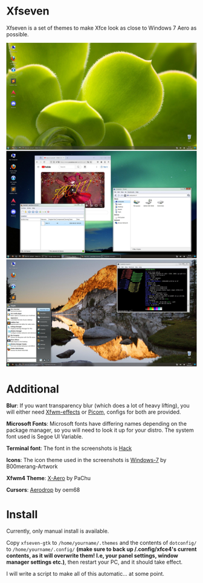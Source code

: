 # Xfseven
Xfseven is a set of themes to make Xfce look as close to Windows 7 Aero as possible.

![Screenshot](/screenshots/3.jpg)
![Screenshot](/screenshots/2.jpg)
![Screenshot](/screenshots/1.jpg)

# Additional
**Blur**: If you want transparency blur (which does a lot of heavy lifting), you will either need [Xfwm-effects](https://www.kalideva.com/) or [Picom](https://github.com/yshui/picom), configs for both are provided.

**Microsoft Fonts**: Microsoft fonts have differing names depending on the package manager, so you will need to look it up for your distro. The system font used is Segoe UI Variable.

**Terminal font**: The font in the screenshots is [Hack](https://github.com/source-foundry/Hack)

**Icons**: The icon theme used in the screenshots is [Windows-7](https://github.com/B00merang-Artwork/Windows-7) by B00merang-Artwork

**Xfwm4 Theme**: [X-Aero](https://www.xfce-look.org/p/1016331) by PaChu

**Cursors**: [Aerodrop](https://www.pling.com/p/999406/) by oem68



# Install
Currently, only manual install is available. 

Copy  `xfseven-gtk` to `/home/yourname/.themes` and the contents of `dotconfig/` to `/home/yourname/.config/` **(make sure to back up /.config/xfce4's current contents, as it will overwrite them! I.e, your panel settings, window manager settings etc.)**, then restart your PC, and it should take effect.

I will write a script to make all of this automatic... at some point.

